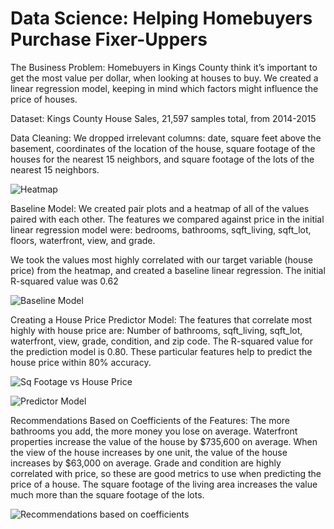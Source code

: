 

# Data Science: Helping Homebuyers Purchase Fixer-Uppers

The Business Problem: 
Homebuyers in Kings County think it’s important to get the most value per dollar, when looking at houses to buy. We created a linear regression model, keeping in mind which factors might influence the price of houses.

Dataset: Kings County House Sales, 21,597 samples total, from 2014-2015 

Data Cleaning: 
We dropped irrelevant columns: date, square feet above the basement, coordinates of the location of the house, square footage of the houses for the nearest 15 neighbors, and square footage of the lots of the nearest 15 neighbors. 

![Heatmap](https://i.imgur.com/hqtbSng.png)

Baseline Model: 
We created pair plots and a heatmap of all of the values paired with each other. The features we compared against price in the initial linear regression model were: bedrooms, bathrooms,  sqft_living, sqft_lot, floors, waterfront, view, and grade. 

We took the values most highly correlated with our target variable (house price) from the heatmap, and created a baseline linear regression. The initial R-squared value was 0.62 

![Baseline Model](https://i.imgur.com/qW7Euoy.jpg)

Creating a House Price Predictor Model: 
The features that correlate most highly with house price are: 
Number of bathrooms, sqft_living, sqft_lot, waterfront, view, grade, condition, and zip code. The R-squared value for the prediction model is 0.80. These particular features help to predict the house price within 80% accuracy. 

![Sq Footage vs House Price](https://i.imgur.com/7VMJBNs.png)

![Predictor Model](https://i.imgur.com/qW7Euoy.jpg)

Recommendations Based on Coefficients of the Features:
The more bathrooms you add, the more money you lose on average. Waterfront properties increase the value of the house by $735,600 on average. When the view of the house increases by one unit, the value of the house increases by $63,000 on average. Grade and condition are highly correlated with price, so these are good metrics to use when predicting the price of a house. The square footage of the living area increases the value much more than the square footage of the lots.

![Recommendations based on coefficients](https://i.imgur.com/07z1p42.png)

